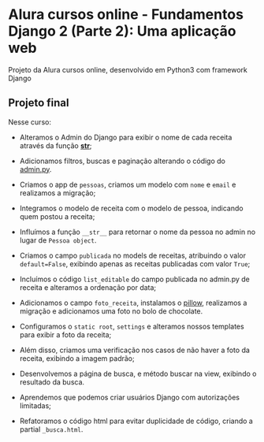 # Alura cursos online - Fundamentos Django 2 (Parte 2): Uma aplicação web

Projeto da Alura cursos online, desenvolvido em Python3 com framework Django

## Projeto final

Nesse curso:

- Alteramos o Admin do Django para exibir o nome de cada receita através da função [__str__](https://docs.djangoproject.com/pt-br/2.2/howto/custom-model-fields/);

- Adicionamos filtros, buscas e paginação alterando o código do [admin.py](https://docs.djangoproject.com/en/2.2/ref/contrib/admin/).

- Criamos o app de `pessoas`, criamos um modelo com `nome` e `email` e realizamos a migração;

- Integramos o modelo de receita com o modelo de pessoa, indicando quem postou a receita;

- Influímos a função `__str__` para retornar o nome  da pessoa no admin no lugar de `Pessoa object`.

- Criamos o campo `publicada` no models de receitas, atribuindo o valor `default=False`, exibindo apenas as receitas publicadas com valor `True`;

- Incluímos o código `list_editable` do campo publicada no admin.py de receita e alteramos a ordenação por data;

- Adicionamos o campo `foto_receita`, instalamos o [pillow](https://pillow.readthedocs.io/en/stable/), realizamos a migração e adicionamos uma foto no bolo de chocolate.

- Configuramos o `static root`, `settings` e alteramos nossos templates para exibir a foto da receita;

- Além disso, criamos uma verificação nos casos de não haver a foto da receita, exibindo a imagem padrão;

- Desenvolvemos a página de busca, e método buscar na view, exibindo o resultado da busca.

- Aprendemos que podemos criar usuários Django com autorizações limitadas;

- Refatoramos o código html para evitar duplicidade de código, criando a partial `_busca.html`.